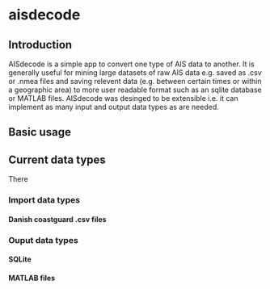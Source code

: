 # aisdecode

## Introduction
AISdecode is a simple app to convert one type of AIS data to another. It is generally useful for mining large datasets of raw AIS data e.g. saved as .csv or .nmea files and saving relevent data (e.g. between certain times or within a geographic area) to more user readable format such as an sqlite database or MATLAB files. AISdecode was desinged to be extensible i.e. it can implement as many input and output data types as are needed. 

## Basic usage


## Current data types

There 

### Import data types 

#### Danish coastguard .csv files

### Ouput data types

#### SQLite

#### MATLAB files





